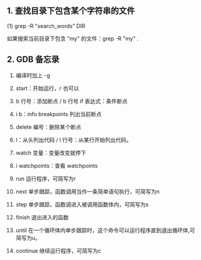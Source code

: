 ## 1. 查找目录下包含某个字符串的文件

(1) grep -R "search_words" DIR

如果搜索当前目录下包含 "my" 的文件：grep -R "my" .

## 2. GDB 备忘录

1. 编译时加上 -g

2. start：开始运行，r 也可以

3. b 行号：添加断点 / b 行号 if 表达式：条件断点

4. i b：info breakpoints 列出当前断点

5. delete 编号：删除某个断点

6. l：从头列出代码 / l 行号：从某行开始列出代码。

7. watch 变量：变量改变就停下

8. i watchpoints：查看 watchpoints

9. run 运行程序，可简写为r

10. next 单步跟踪，函数调用当作一条简单语句执行，可简写为n

11. step 单步跟踪，函数调进入被调用函数体内，可简写为s

12. finish 退出进入的函数

13. until 在一个循环体内单步跟踪时，这个命令可以运行程序直到退出循环体,可简写为u。

14. continue 继续运行程序，可简写为c
